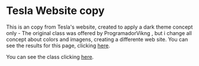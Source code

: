 # Tesla Website copy

This is an copy from Tesla's website, created to apply a dark theme concept only - The original class was offered by ProgramadorVikng , but i change all concept about colors and imagens, creating a differente web site.
You can see the results for this page, clicking [here](https://lenonnn.github.io/copy-of-tesla-website/).

You can see the class clicking [here](https://programadorviking.com/minicurso-html-css-recriando-o-site-da-tesla/).

